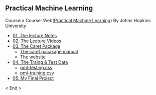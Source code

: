 ## Practical Machine Learning
Coursera Course: Web([Practical Machine Learning](https://www.coursera.org/learn/practical-machine-learning)) By Johns Hopkins University

* [01. The lecture Notes](https://github.com/leehaesung/PracticalMachineLearning/tree/master/01_Lecture_Notes)
* [02. The Lecture Videos](https://github.com/leehaesung/PracticalMachineLearning/tree/master/02_Lecture_Videos)
* [03. The Caret Package](https://github.com/leehaesung/PracticalMachineLearning/tree/master/03_CARET_Package)
  * [The caret pacakage manual](https://github.com/leehaesung/PracticalMachineLearning_Coursera/blob/master/03_CARET_Package/Manual_Package_caret.pdf)
  * [The website ](https://github.com/leehaesung/PracticalMachineLearning_Coursera/blob/master/03_CARET_Package/Web_caret_Package.pdf)
* [04. The Traing & Test Data](https://github.com/leehaesung/PracticalMachineLearning_Coursera/tree/master/04_Traing_Test_Data)
  * [pml-testing.csv](https://github.com/leehaesung/PracticalMachineLearning/blob/master/04_Traing_Test_Data/pml-testing.csv)
  * [pml-training.csv](https://github.com/leehaesung/PracticalMachineLearning/blob/master/04_Traing_Test_Data/pml-training.csv)
* [05. My Final Project](https://github.com/leehaesung/PracticalMachineLearning_Coursera/tree/master/05_My_Final_Project)


< End >
